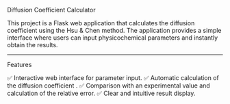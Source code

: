 Diffusion Coefficient Calculator

This project is a Flask web application that calculates the diffusion coefficient  using the Hsu & Chen method. The application provides a simple interface where users can input physicochemical parameters and instantly obtain the results.


---

Features

✅ Interactive web interface for parameter input.
✅ Automatic calculation of the diffusion coefficient .
✅ Comparison with an experimental value  and calculation of the relative error.
✅ Clear and intuitive result display.
